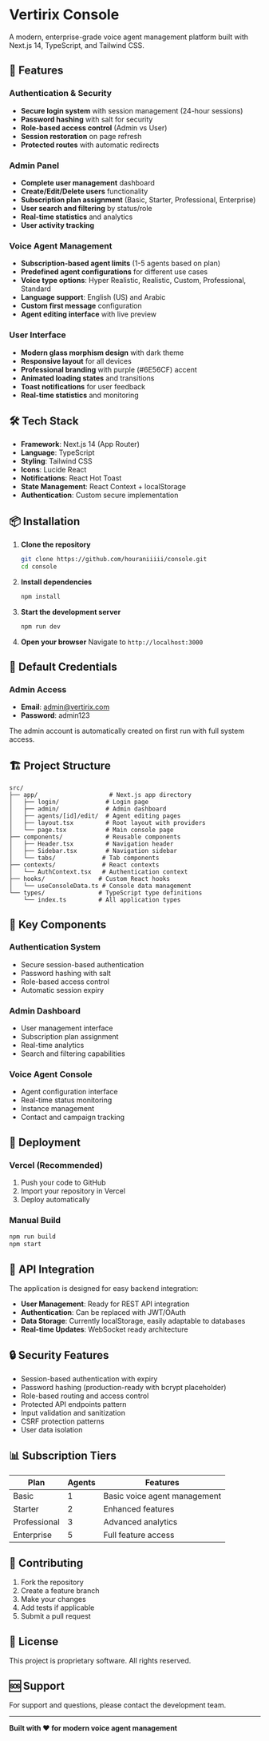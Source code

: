 # Vertirix Console

A modern, enterprise-grade voice agent management platform built with Next.js 14, TypeScript, and Tailwind CSS.

## 🚀 Features

### Authentication & Security
- **Secure login system** with session management (24-hour sessions)
- **Password hashing** with salt for security
- **Role-based access control** (Admin vs User)
- **Session restoration** on page refresh
- **Protected routes** with automatic redirects

### Admin Panel
- **Complete user management** dashboard
- **Create/Edit/Delete users** functionality
- **Subscription plan assignment** (Basic, Starter, Professional, Enterprise)
- **User search and filtering** by status/role
- **Real-time statistics** and analytics
- **User activity tracking**

### Voice Agent Management
- **Subscription-based agent limits** (1-5 agents based on plan)
- **Predefined agent configurations** for different use cases
- **Voice type options**: Hyper Realistic, Realistic, Custom, Professional, Standard
- **Language support**: English (US) and Arabic
- **Custom first message** configuration
- **Agent editing interface** with live preview

### User Interface
- **Modern glass morphism design** with dark theme
- **Responsive layout** for all devices
- **Professional branding** with purple (#6E56CF) accent
- **Animated loading states** and transitions
- **Toast notifications** for user feedback
- **Real-time statistics** and monitoring

## 🛠️ Tech Stack

- **Framework**: Next.js 14 (App Router)
- **Language**: TypeScript
- **Styling**: Tailwind CSS
- **Icons**: Lucide React
- **Notifications**: React Hot Toast
- **State Management**: React Context + localStorage
- **Authentication**: Custom secure implementation

## 📦 Installation

1. **Clone the repository**
   ```bash
   git clone https://github.com/houraniiiii/console.git
   cd console
   ```

2. **Install dependencies**
   ```bash
   npm install
   ```

3. **Start the development server**
   ```bash
   npm run dev
   ```

4. **Open your browser**
   Navigate to `http://localhost:3000`

## 🔐 Default Credentials

### Admin Access
- **Email**: admin@vertirix.com
- **Password**: admin123

The admin account is automatically created on first run with full system access.

## 🏗️ Project Structure

```
src/
├── app/                    # Next.js app directory
│   ├── login/             # Login page
│   ├── admin/             # Admin dashboard
│   ├── agents/[id]/edit/  # Agent editing pages
│   ├── layout.tsx         # Root layout with providers
│   └── page.tsx           # Main console page
├── components/            # Reusable components
│   ├── Header.tsx         # Navigation header
│   ├── Sidebar.tsx        # Navigation sidebar
│   └── tabs/             # Tab components
├── contexts/             # React contexts
│   └── AuthContext.tsx   # Authentication context
├── hooks/               # Custom React hooks
│   └── useConsoleData.ts # Console data management
└── types/               # TypeScript type definitions
    └── index.ts         # All application types
```

## 🔧 Key Components

### Authentication System
- Secure session-based authentication
- Password hashing with salt
- Role-based access control
- Automatic session expiry

### Admin Dashboard
- User management interface
- Subscription plan assignment
- Real-time analytics
- Search and filtering capabilities

### Voice Agent Console
- Agent configuration interface
- Real-time status monitoring
- Instance management
- Contact and campaign tracking

## 🚀 Deployment

### Vercel (Recommended)
1. Push your code to GitHub
2. Import your repository in Vercel
3. Deploy automatically

### Manual Build
```bash
npm run build
npm start
```

## 📝 API Integration

The application is designed for easy backend integration:

- **User Management**: Ready for REST API integration
- **Authentication**: Can be replaced with JWT/OAuth
- **Data Storage**: Currently localStorage, easily adaptable to databases
- **Real-time Updates**: WebSocket ready architecture

## 🔒 Security Features

- Session-based authentication with expiry
- Password hashing (production-ready with bcrypt placeholder)
- Role-based routing and access control
- Protected API endpoints pattern
- Input validation and sanitization
- CSRF protection patterns
- User data isolation

## 📊 Subscription Tiers

| Plan | Agents | Features |
|------|--------|----------|
| Basic | 1 | Basic voice agent management |
| Starter | 2 | Enhanced features |
| Professional | 3 | Advanced analytics |
| Enterprise | 5 | Full feature access |

## 🤝 Contributing

1. Fork the repository
2. Create a feature branch
3. Make your changes
4. Add tests if applicable
5. Submit a pull request

## 📄 License

This project is proprietary software. All rights reserved.

## 🆘 Support

For support and questions, please contact the development team.

---

**Built with ❤️ for modern voice agent management**
